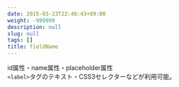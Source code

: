 ```yaml
---
date: 2015-03-23T22:48:43+09:00
weight: -999999
description: null
slug: null
tags: []
title: fieldName
---
```


id属性・name属性・placeholder属性<br>`<label>`タグのテキスト・CSS3セレクターなどが利用可能。
